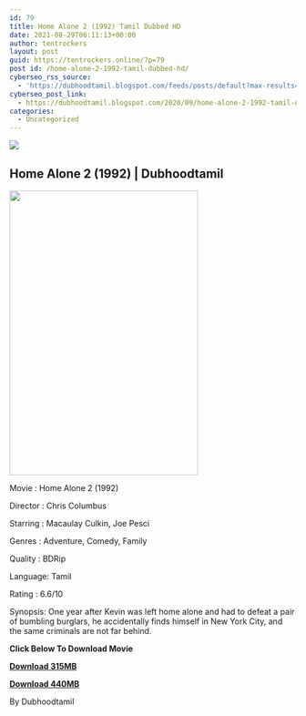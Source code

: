```yaml
---
id: 79
title: Home Alone 2 (1992) Tamil Dubbed HD
date: 2021-08-29T06:11:13+00:00
author: tentrockers
layout: post
guid: https://tentrockers.online/?p=79
post id: /home-alone-2-1992-tamil-dubbed-hd/
cyberseo_rss_source:
  - 'https://dubhoodtamil.blogspot.com/feeds/posts/default?max-results=150&start-index=151'
cyberseo_post_link:
  - https://dubhoodtamil.blogspot.com/2020/09/home-alone-2-1992-tamil-dubbed-hd.html
categories:
  - Uncategorized
---
```

<div class="media_block">
  <img src="https://1.bp.blogspot.com/-hEF2IYYXaB0/X1TUtfAjWWI/AAAAAAAACXw/s41QlxafJNcejZAwLYPlqFUjkVv0uHLTQCNcBGAsYHQ/s72-w331-h500-c/984f814b9989874767a813cb636729c0.jpg" class="media_thumbnail" />
</div>

## Home Alone 2 (1992) | Dubhoodtamil

<div class="separator">
  <a href="https://1.bp.blogspot.com/-hEF2IYYXaB0/X1TUtfAjWWI/AAAAAAAACXw/s41QlxafJNcejZAwLYPlqFUjkVv0uHLTQCNcBGAsYHQ/s1500/984f814b9989874767a813cb636729c0.jpg" imageanchor="1"><img loading="lazy" border="0" data-original-height="1500" data-original-width="1000" height="500" src="https://1.bp.blogspot.com/-hEF2IYYXaB0/X1TUtfAjWWI/AAAAAAAACXw/s41QlxafJNcejZAwLYPlqFUjkVv0uHLTQCNcBGAsYHQ/w331-h500/984f814b9989874767a813cb636729c0.jpg" width="331" /></a>
</div>

Movie	<span></span>:	<span></span>Home Alone 2 (1992)&nbsp;

Director	<span></span>:	<span></span>Chris Columbus&nbsp;

Starring	<span></span>:	<span></span>Macaulay Culkin, Joe Pesci&nbsp;

Genres	<span></span>:	<span></span>Adventure, Comedy, Family&nbsp;

Quality	<span></span>:	<span></span>BDRip&nbsp;

Language:	<span></span>Tamil&nbsp;

Rating	<span></span>:	<span></span>6.6/10&nbsp;

Synopsis: One year after Kevin was left home alone and had to defeat a pair of bumbling burglars, he accidentally finds himself in New York City, and the same criminals are not far behind.

**<span>Click Below To Download Movie</span>**

**<span><a href="https://oncehelp.com/home-alone-3" target="_blank" rel="noopener">Download 315MB</a></span>**

**<span><a href="https://oncehelp.com/home-alone-4" target="_blank" rel="noopener">Download 440MB</a></span>**

By Dubhoodtamil